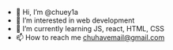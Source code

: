 - 👋 Hi, I’m @chuey1a
- 👀 I’m interested in web development
- 🌱 I’m currently learning JS, react, HTML, CSS
- 📫 How to reach me chuhavemail@gmail.com

<!---
chuey1a/chuey1a is a ✨ special ✨ repository because its `README.md` (this file) appears on your GitHub profile.
You can click the Preview link to take a look at your changes.
--->
